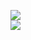 [![](https://img.shields.io/badge/Made%20With-Github%20Spray-lightgrey.svg?style=for-the-badge&logo=github)](https://github.com/Annihil/github-spray#7952)  
[![](https://i.imgur.com/2DrTn0Z.gif)](https://github.com/Annihil/github-spray)